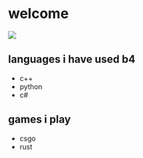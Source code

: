 # welcome
![](https://i.imgur.com/PN5osAT.gif)
## languages i have used b4
- c++
- python
- c#

## games i play
- csgo
- rust
